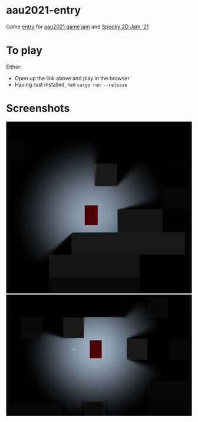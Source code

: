 # aau2021-entry
Game [entry](https://bytekeeper.itch.io/the-mace) for [aau2021 game jam](https://itch.io/jam/aau-jam-fall-2021) and [Spooky 2D Jam '21](https://itch.io/jam/spooky-2d-jam-2021)

# To play
Either:
* Open up the link above and play in the browser
* Having rust installed, run `cargo run --release`

# Screenshots
![In-game](themaze.png)
![Batteries](batteries.png)
